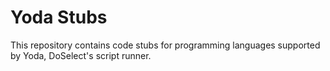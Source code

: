 Yoda Stubs
==========

This repository contains code stubs for programming languages supported by Yoda, DoSelect's script runner.

